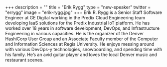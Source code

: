 +++
description = ""
title = "Erik Rygg"
type = "new-speaker"
twitter = "errygg"
image = "erik-rygg.jpg"
+++
Erik R. Rygg is a Senior Staff Software Engineer at GE Digital working in the Predix Cloud Engineering team developing IaaS solutions for the Predix Industrial IoT platform. He has worked over 18 years in software development, DevOps, and Infrastructure Engineering in various capacities. He is the organizer of the Denver HashiCorp User Group and an Associate Faculty member of the Computer and Information Sciences at Regis University. He enjoys messing around with various DevOps-y technologies, snowboarding, and spending time with his family. He’s an avid guitar player and loves the local Denver music and restaurant scenes.